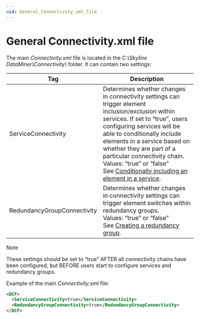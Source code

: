 ```yaml
---
uid: General_Connectivity_xml_file
---
```


# General Connectivity.xml file

The main *Connectivity.xml* file is located in the *C:\\Skyline DataMiner\\Connectivity\\* folder. It can contain two settings:

| Tag | Description |
|--|--|
| ServiceConnectivity | Determines whether changes in connectivity settings can trigger element inclusion/exclusion within services. If set to “true”, users configuring services will be able to conditionally include elements in a service based on whether they are part of a particular connectivity chain.<br> Values: “true” or “false”<br> See [Conditionally including an element in a service](xref:Conditionally_including_an_element_in_a_service). |
| RedundancyGroupConnectivity | Determines whether changes in connectivity settings can trigger element switches within redundancy groups.<br> Values: “true” or “false”<br> See [Creating a redundancy group](xref:Creating_a_redundancy_group). |

> [!NOTE]
> These settings should be set to “true” AFTER all connectivity chains have been configured, but BEFORE users start to configure services and redundancy groups.

Example of the main *Connectivity.xml* file:

```xml
<DCF>
  <ServiceConnectivity>true</ServiceConnectivity>
  <RedundancyGroupConnectivity>true</RedundancyGroupConnectivity>
</DCF>
```
